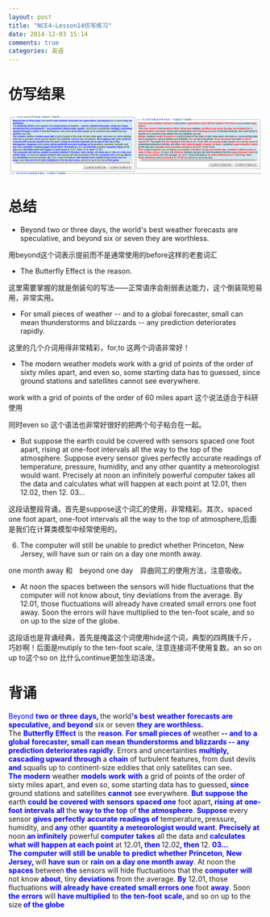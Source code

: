 ```yaml
---
layout: post
title: "NCE4-Lesson14仿写练习"
date: 2014-12-03 15:14
comments: true
categories: 英语
---
```


# 仿写结果

![tu2](/images/NCE/14.png)

<!--more-->

# 总结

* Beyond two or three days, the world's best weather forecasts are speculative, and beyond six or seven they are worthless.

用beyond这个词表示提前而不是通常使用的before这样的老套词汇

* The Butterfly Effect is the reason.  

这里需要掌握的就是倒装句的写法——正常语序会削弱表达能力，这个倒装简短易用，非常实用。

* For small pieces of weather -- and to a global forecaster, small can mean thunderstorms and blizzards -- any prediction deteriorates rapidly. 

这里的几个介词用得非常精彩，for,to 这两个词语非常好！

* The modern weather models work with a grid of points of the order of sixty miles apart, and even so, some starting data has to guessed, since ground stations and satellites cannot see everywhere. 

work with a grid of points of the order of 60 miles apart 这个说法适合于科研使用

同时even so 这个语法也非常好很好的把两个句子粘合在一起。

*  But suppose the earth could be covered with sensors spaced one foot apart, rising at one-foot intervals all the way to the top of the atmosphere. Suppose every sensor gives perfectly accurate readings of temperature, pressure, humidity, and any other quantity a meteorologist would want. Precisely at noon an infinitely powerful computer takes all the data and calculates what will happen at each point at 12.01, then 12.02, then 12. 03...

这段话整段背诵，首先是suppose这个词汇的使用，非常精彩。其次，spaced one foot apart, one-foot intervals all the way to the top of atmosphere,后面是我们在计算类模型中经常使用的。

6. The computer will still be unable to predict whether Princeton, New Jersey, will have sun or rain on a day one month away.

one month away 和　beyond one day　异曲同工的使用方法，注意吸收。

* At noon the spaces between the sensors will hide fluctuations that the computer will not know about, tiny deviations from the average. By 12.01, those fluctuations will already have created small errors one foot away. Soon the errors will have multiplied to the ten-foot scale, and so on up to the size of the globe.

这段话也是背诵经典，首先是掩盖这个词使用hide这个词，典型的四两拨千斤，巧妙啊！后面是mutiply to the ten-foot scale, 注意连接词不使用复数。an so on up to这个so on 比什么continue更加生动活泼。

# 背诵

<font color="#0000FF">Beyond</font></b></span> <span><b><font color="#0000FF">two</font></b></span> <span><b><font color="#0000FF">or</font></b></span> <span><b><font color="#0000FF">three</font></b></span> <span><b><font color="#0000FF">days, </font></b></span>the world<span><b><font color="#0000FF">'s</font></b></span> <span><b><font color="#0000FF">best</font></b></span> <span><b><font color="#0000FF">weather</font></b></span> <span><b><font color="#0000FF">forecasts</font></b></span> <span><b><font color="#0000FF">are</font></b></span> <span><b><font color="#0000FF">speculative, and</font></b></span> <span><b><font color="#0000FF">beyond</font></b></span> six or seven <span><b><font color="#0000FF">they</font></b></span> <span><b><font color="#0000FF">are worthless.<br />
    </font></b></span>The <span><b><font color="#0000FF">Butterfly</font></b></span> <span><b><font color="#0000FF">Effect</font></b></span> is the <span><b><font color="#0000FF">reason</font></b></span>. <span><b><font color="#0000FF">For</font></b></span> <span><b><font color="#0000FF">small pieces of</font></b></span> weather<span><b><font color="#0000FF"> -- and</font></b></span> <span><b><font color="#0000FF">to</font></b></span> <span><b><font color="#0000FF">a</font></b></span> <span><b><font color="#0000FF">global</font></b></span> <span><b><font color="#0000FF">forecaster, small</font></b></span> <span><b><font color="#0000FF">can</font></b></span> <span><b><font color="#0000FF">mean</font></b></span> <span><b><font color="#0000FF">thunderstorms</font></b></span> <span><b><font color="#0000FF">and</font></b></span> <span><b><font color="#0000FF">blizzards -- any</font></b></span> <span><b><font color="#0000FF">prediction</font></b></span> <span><b><font color="#0000FF">deteriorates rapidly</font></b></span>. Errors and uncertainties <span><b><font color="#0000FF">multiply, cascading upward</font></b></span> <span><b><font color="#0000FF">through</font></b></span> a <span><b><font color="#0000FF">chain</font></b></span> of turbulent features, from dust devils <span><b><font color="#0000FF">and</font></b></span> squalls up to continent-size eddies that only satellites can see<span><b><font color="#0000FF">.<br />
    The modern</font></b></span> weather <span><b><font color="#0000FF">models</font></b></span> <span><b><font color="#0000FF">work</font></b></span> <span><b><font color="#0000FF">with</font></b></span> a grid of points of the order of sixty miles apart, and even so, some starting data has to guessed<span><b><font color="#0000FF">, since</font></b></span> ground stations and satellites <span><b><font color="#0000FF">cannot</font></b></span> see everywhere. <span><b><font color="#0000FF">But</font></b></span> <span><b><font color="#0000FF">suppose</font></b></span> <span><b><font color="#0000FF">the</font></b></span> earth <span><b><font color="#0000FF">could</font></b></span> <span><b><font color="#0000FF">be</font></b></span> <span><b><font color="#0000FF">covered</font></b></span> <span><b><font color="#0000FF">with</font></b></span> <span><b><font color="#0000FF">sensors</font></b></span> <span><b><font color="#0000FF">spaced one</font></b></span> foot apart<span><b><font color="#0000FF">, rising</font></b></span> <span><b><font color="#0000FF">at</font></b></span> <span><b><font color="#0000FF">one-foot</font></b></span> <span><b><font color="#0000FF">intervals</font></b></span> <span><b><font color="#0000FF">all</font></b></span> the <span><b><font color="#0000FF">way to the top</font></b></span> of <span><b><font color="#0000FF">the</font></b></span> <span><b><font color="#0000FF">atmosphere</font></b></span>. <span><b><font color="#0000FF">Suppose</font></b></span> every sensor <span><b><font color="#0000FF">gives</font></b></span> <span><b><font color="#0000FF">perfectly</font></b></span> <span><b><font color="#0000FF">accurate</font></b></span> <span><b><font color="#0000FF">readings of</font></b></span> temperature<span><b><font color="#0000FF">, </font></b></span>pressure<span><b><font color="#0000FF">, </font></b></span>humidity, and<span><b><font color="#0000FF"> any</font></b></span> other <span><b><font color="#0000FF">quantity</font></b></span> <span><b><font color="#0000FF">a</font></b></span> <span><b><font color="#0000FF">meteorologist would want</font></b></span>. <span><b><font color="#0000FF">Precisely at</font></b></span> noon<span><b><font color="#0000FF"> an infinitely</font></b></span> powerful <span><b><font color="#0000FF">computer</font></b></span> <span><b><font color="#0000FF">takes</font></b></span> all the data and <span><b><font color="#0000FF">calculates</font></b></span> <span><b><font color="#0000FF">what</font></b></span> <span><b><font color="#0000FF">will</font></b></span> <span><b><font color="#0000FF">happen at each point</font></b></span> at 12<span><b><font color="#0000FF">.</font></b></span>01<span><b><font color="#0000FF">, then </font></b></span>12<span><b><font color="#0000FF">.</font></b></span>02<span><b><font color="#0000FF">, then </font></b></span>12.
<span><b><font color="#0000FF">03...<br />
    The</font></b></span> <span><b><font color="#0000FF">computer</font></b></span> <span><b><font color="#0000FF">will</font></b></span> <span><b><font color="#0000FF">still</font></b></span> <span><b><font color="#0000FF">be</font></b></span> <span><b><font color="#0000FF">unable</font></b></span> <span><b><font color="#0000FF">to</font></b></span> <span><b><font color="#0000FF">predict</font></b></span> <span><b><font color="#0000FF">whether</font></b></span> <span><b><font color="#0000FF">Princeton</font></b></span>, <span><b><font color="#0000FF">New</font></b></span> <span><b><font color="#0000FF">Jersey, </font></b></span>will <span><b><font color="#0000FF">have</font></b></span> <span><b><font color="#0000FF">sun</font></b></span> or <span><b><font color="#0000FF">rain</font></b></span> <span><b><font color="#0000FF">on</font></b></span> <span><b><font color="#0000FF">a</font></b></span> <span><b><font color="#0000FF">day one month away</font></b></span>. At noon<span><b><font color="#0000FF"> </font></b></span>the <span><b><font color="#0000FF">spaces</font></b></span> between<span><b><font color="#0000FF"> the</font></b></span> sensors will hide fluctuations that the <span><b><font color="#0000FF">computer</font></b></span> <span><b><font color="#0000FF">will</font></b></span> not know<span><b><font color="#0000FF"> about</font></b></span>, tiny <span><b><font color="#0000FF">deviations</font></b></span> from the average. <span><b><font color="#0000FF">By</font></b></span> 12<span><b><font color="#0000FF">.</font></b></span>01, those fluctuations <span><b><font color="#0000FF">will</font></b></span> <span><b><font color="#0000FF">already</font></b></span> <span><b><font color="#0000FF">have</font></b></span> <span><b><font color="#0000FF">created</font></b></span> <span><b><font color="#0000FF">small errors one</font></b></span> foot <span><b><font color="#0000FF">away</font></b></span>. Soon <span><b><font color="#0000FF">the</font></b></span> <span><b><font color="#0000FF">errors</font></b></span> will <span><b><font color="#0000FF">have multiplied</font></b></span> to <span><b><font color="#0000FF">the</font></b></span> <span><b><font color="#0000FF">ten-foot</font></b></span> <span><b><font color="#0000FF">scale, </font></b></span>and so on up to the size<span><b><font color="#0000FF"> of the globe</font></b></span>
